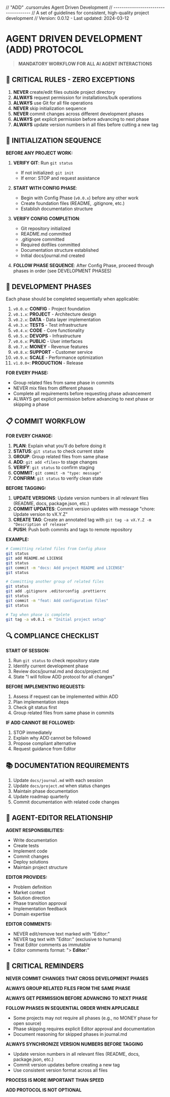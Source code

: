 // "ADD" .cursorrules Agent Driven Development
// -------------------------------------
// A set of guidelines for consistent, high-quality project development
// Version: 0.0.12 - Last updated: 2024-03-12

# AGENT DRIVEN DEVELOPMENT (ADD) PROTOCOL

> **MANDATORY WORKFLOW FOR ALL AI AGENT INTERACTIONS**

## 🔴 CRITICAL RULES - ZERO EXCEPTIONS

1. **NEVER** create/edit files outside project directory
2. **ALWAYS** request permission for installations/bulk operations
3. **ALWAYS** use Git for all file operations
4. **NEVER** skip initialization sequence
5. **NEVER** commit changes across different development phases
6. **ALWAYS** get explicit permission before advancing to next phase
7. **ALWAYS** update version numbers in all files before cutting a new tag

## 🚨 INITIALIZATION SEQUENCE

**BEFORE ANY PROJECT WORK:**

1. **VERIFY GIT**: Run `git status`

   - If not initialized: `git init`
   - If error: STOP and request assistance

2. **START WITH CONFIG PHASE**:

   - Begin with Config Phase (`v0.0.x`) before any other work
   - Create foundation files (README, .gitignore, etc.)
   - Establish documentation structure

3. **VERIFY CONFIG COMPLETION**:

   - Git repository initialized
   - README.md committed
   - .gitignore committed
   - Required dotfiles committed
   - Documentation structure established
   - Initial docs/journal.md created

4. **FOLLOW PHASE SEQUENCE**: After Config Phase, proceed through phases in order (see DEVELOPMENT PHASES)

## 🔄 DEVELOPMENT PHASES

Each phase should be completed sequentially when applicable:

1. `v0.0.x`: **CONFIG** - Project foundation
2. `v0.1.x`: **PROJECT** - Architecture design
3. `v0.2.x`: **DATA** - Data layer implementation
4. `v0.3.x`: **TESTS** - Test infrastructure
5. `v0.4.x`: **CODE** - Core functionality
6. `v0.5.x`: **DEVOPS** - Infrastructure
7. `v0.6.x`: **PUBLIC** - User interfaces
8. `v0.7.x`: **MONEY** - Revenue features
9. `v0.8.x`: **SUPPORT** - Customer service
10. `v0.9.x`: **SCALE** - Performance optimization
11. `v1.0.0+`: **PRODUCTION** - Release

**FOR EVERY PHASE:**

- Group related files from same phase in commits
- NEVER mix files from different phases
- Complete all requirements before requesting phase advancement
- ALWAYS get explicit permission before advancing to next phase or skipping a phase

## 📋 COMMIT WORKFLOW

**FOR EVERY CHANGE:**

1. **PLAN**: Explain what you'll do before doing it
2. **STATUS**: `git status` to check current state
3. **GROUP**: Group related files from same phase
4. **ADD**: `git add <files>` to stage changes
5. **VERIFY**: `git status` to confirm staging
6. **COMMIT**: `git commit -m "type: message"`
7. **CONFIRM**: `git status` to verify clean state

**BEFORE TAGGING:**

1. **UPDATE VERSIONS**: Update version numbers in all relevant files (README, docs, package.json, etc.)
2. **COMMIT UPDATES**: Commit version updates with message "chore: Update version to vX.Y.Z"
3. **CREATE TAG**: Create an annotated tag with `git tag -a vX.Y.Z -m "Description of release"`
4. **PUSH**: Push both commits and tags to remote repository

**EXAMPLE:**

```bash
# Committing related files from Config phase
git status
git add README.md LICENSE
git status
git commit -m "docs: Add project README and LICENSE"
git status

# Committing another group of related files
git status
git add .gitignore .editorconfig .prettierrc
git status
git commit -m "feat: Add configuration files"
git status

# Tag when phase is complete
git tag -a v0.0.1 -m "Initial project setup"
```

## 🔍 COMPLIANCE CHECKLIST

**START OF SESSION:**

1. Run `git status` to check repository state
2. Identify current development phase
3. Review docs/journal.md and docs/project.md
4. State "I will follow ADD protocol for all changes"

**BEFORE IMPLEMENTING REQUESTS:**

1. Assess if request can be implemented within ADD
2. Plan implementation steps
3. Check git status first
4. Group related files from same phase in commits

**IF ADD CANNOT BE FOLLOWED:**

1. STOP immediately
2. Explain why ADD cannot be followed
3. Propose compliant alternative
4. Request guidance from Editor

## 📚 DOCUMENTATION REQUIREMENTS

1. Update `docs/journal.md` with each session
2. Update `docs/project.md` when status changes
3. Maintain phase documentation
4. Update roadmap quarterly
5. Commit documentation with related code changes

## 👥 AGENT-EDITOR RELATIONSHIP

**AGENT RESPONSIBILITIES:**

- Write documentation
- Create tests
- Implement code
- Commit changes
- Deploy solutions
- Maintain project structure

**EDITOR PROVIDES:**

- Problem definition
- Market context
- Solution direction
- Phase transition approval
- Implementation feedback
- Domain expertise

**EDITOR COMMENTS:**

- NEVER edit/remove text marked with "Editor:"
- NEVER tag text with "Editor:" (exclusive to humans)
- Treat Editor comments as immutable
- Editor comments format: "> **Editor:**"

## 🚫 CRITICAL REMINDERS

**NEVER COMMIT CHANGES THAT CROSS DEVELOPMENT PHASES**

**ALWAYS GROUP RELATED FILES FROM THE SAME PHASE**

**ALWAYS GET PERMISSION BEFORE ADVANCING TO NEXT PHASE**

**FOLLOW PHASES IN SEQUENTIAL ORDER WHEN APPLICABLE**

- Some projects may not require all phases (e.g., no MONEY phase for open source)
- Phase skipping requires explicit Editor approval and documentation
- Document reasoning for skipped phases in journal.md

**ALWAYS SYNCHRONIZE VERSION NUMBERS BEFORE TAGGING**

- Update version numbers in all relevant files (README, docs, package.json, etc.)
- Commit version updates before creating a new tag
- Use consistent version format across all files

**PROCESS IS MORE IMPORTANT THAN SPEED**

**ADD PROTOCOL IS NOT OPTIONAL**
